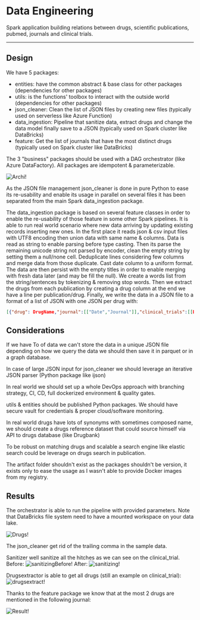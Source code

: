 # Data Engineering

Spark application building relations between drugs, scientific publications, pubmed, journals and clinical trials.

----

## Design
We have 5 packages:
 
- entities: have the common abstract & base class for other packages (dependencies for other packages)
- utils: is the functions' toolbox to interact with the outside world (dependencies for other packages)
- json_cleaner: Clean the list of JSON files by creating new files (typically used on serverless like Azure Function)
- data_ingestion: Pipeline that sanitize data, extract drugs and change the data model finally save to a JSON (typically used on Spark cluster like DataBricks)
- feature: Get the list of journals that have the most distinct drugs (typically used on Spark cluster like DataBricks)

The 3 "business" packages should be used with a DAG orchestrator (like Azure DataFactory).
All packages are idempotent & parameterizable.

![Archi!](/assets/images/pipeline_archi.png)

As the JSON file management json_cleaner is done in pure Python to ease its re-usability and enable its usage
in parallel on several files it has been separated from the main Spark data_ingestion package.

The data_ingestion package is based on several feature classes in order to enable the re-usability of those feature in
some other Spark pipelines. It is able to run real world scenario where new data arriving by updating existing records 
inserting new ones. In the first place it reads json & csv input files with UTF8 encoding then union data with same name & columns.
Data is read as string to enable parsing before type casting.
Then its parse the remaining unicode string not parsed by encoder, clean the empty string by setting them a null/none cell.
Deduplicate lines considering few columns and merge data from those duplicate.
Cast date column to a uniform format. The data are then persist with the empty titles in order to enable merging with fresh data later (and may be fill the null).
We create a words list from the string/sentences by tokenizing & removing stop words.
Then we extract the drugs from each publication by creating a drug column at the end we have a line per publication/drug.
Finally, we write the data in a JSON file to a format of a list of JSON with one JSON per drug with: 

```json
[{"drug": DrugName,"journal":[["Date","Journal"]],"clinical_trials":[[Date, PublicationID]],"pubmed":[[Date, PublicationID]]},...]
```

## Considerations
If we have To of data we can't store the data in a unique JSON file depending on how we query the data we should then save
it in parquet or in a graph database.

In case of large JSON input for json_cleaner we should leverage an iterative JSON parser (Python package like ijson)

In real world we should set up a whole DevOps approach with branching strategy, CI, CD, full dockerized environment & quality gates.

utils & entities should be published Python packages. We should have secure vault for credentials & proper cloud/software monitoring.

In real world drugs have lots of synonyms with sometimes composed name, 
we should create a drugs reference dataset that could source himself via API to drugs database (like Drugbank) 

To be robust on matching drugs and scalable a search engine like elastic search could be leverage on drugs search in publication.

The artifact folder shouldn't exist as the packages shouldn't be version, it exists only to ease the usage as I wasn't able to provide Docker images from my registry.

## Results

The orchestrator is able to run the pipeline with provided parameters.
Note that DataBricks file system need to have a mounted workspace on your data lake.

![Drugs!](/assets/images/adf_dbs.png)

The json_cleaner get rid of the trailing comma in the sample data.

Sanitizer well sanitize all the hitches as we can see on the clinical_trial.
Before:
![sanitizingBefore!](/assets/images/sanitizingBefore.png)
After:
![sanitizing!](/assets/images/sanitizing.png)

Drugsextractor is able to get all drugs (still an example on clinical_trial):
![drugsextract!](/assets/images/drugsextract.png)

Thanks to the feature package we know that at the most 2 drugs are mentioned in the following journal:

![Result!](/assets/images/end_result.png)